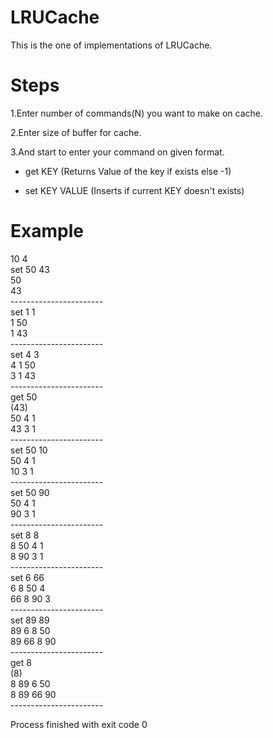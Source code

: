 # LRUCache
This is the one of implementations of LRUCache.

# Steps

1.Enter number of commands(N) you want to make on cache.

2.Enter size of buffer for cache.

3.And start to enter your command on given format.

* get KEY (Returns Value of the key if exists else -1)

* set KEY VALUE (Inserts if current KEY doesn't exists)

# Example

10 4 <br />
set 50 43<br />
50 <br />
43 <br />
-----------------------<br />
set 1 1<br />
1 50 <br />
1 43 <br />
-----------------------<br />
set 4 3<br />
4 1 50 <br />
3 1 43 <br />
-----------------------<br />
get 50<br />
(43)<br />
50 4 1 <br />
43 3 1 <br />
-----------------------<br />
set 50 10<br />
50 4 1 <br />
10 3 1 <br />
-----------------------<br />
set 50 90<br />
50 4 1 <br />
90 3 1 <br />
-----------------------<br />
set 8 8<br />
8 50 4 1 <br />
8 90 3 1 <br />
-----------------------<br />
set 6 66<br />
6 8 50 4 <br />
66 8 90 3 <br />
-----------------------<br />
set 89 89<br />
89 6 8 50 <br />
89 66 8 90 <br />
-----------------------<br />
get 8<br />
(8)<br />
8 89 6 50 <br />
8 89 66 90 <br />
-----------------------<br />

Process finished with exit code 0<br />
